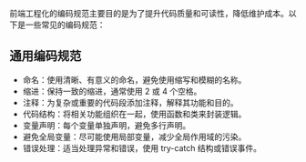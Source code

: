 前端工程化的编码规范主要目的是为了提升代码质量和可读性，降低维护成本。以下是一些常见的编码规范：

## 通用编码规范
* 命名：使用清晰、有意义的命名，避免使用缩写和模糊的名称。
* 缩进：保持一致的缩进，通常使用 2 或 4 个空格。
* 注释：为复杂或重要的代码段添加注释，解释其功能和目的。
* 代码结构：将相关功能组织在一起，使用函数和类来封装逻辑。
* 变量声明：每个变量单独声明，避免多行声明。
* 避免全局变量：尽可能使用局部变量，减少全局作用域的污染。
* 错误处理：适当处理异常和错误，使用 try-catch 结构或错误事件。